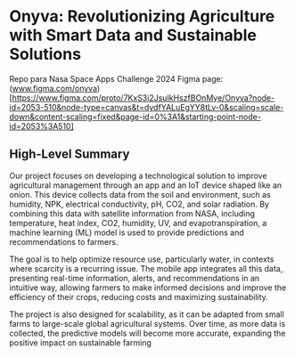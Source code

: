 # Onyva: Revolutionizing Agriculture with Smart Data and Sustainable Solutions
Repo para Nasa Space Apps Challenge 2024 
Figma page: (www.figma.com/onyva)[https://www.figma.com/proto/7KxS3i2JsuIkHszfBOnMye/Onyva?node-id=2053-510&node-type=canvas&t=dydfYALuEgYY8tLv-0&scaling=scale-down&content-scaling=fixed&page-id=0%3A1&starting-point-node-id=2053%3A510]
## High-Level Summary
Our project focuses on developing a technological solution to improve agricultural management through an app and an IoT device shaped like an onion. This device collects data from the soil and environment, such as humidity, NPK, electrical conductivity, pH, CO2, and solar radiation. By combining this data with satellite information from NASA, including temperature, heat index, CO2, humidity, UV, and evapotranspiration, a machine learning (ML) model is used to provide predictions and recommendations to farmers.

The goal is to help optimize resource use, particularly water, in contexts where scarcity is a recurring issue. The mobile app integrates all this data, presenting real-time information, alerts, and recommendations in an intuitive way, allowing farmers to make informed decisions and improve the efficiency of their crops, reducing costs and maximizing sustainability.

The project is also designed for scalability, as it can be adapted from small farms to large-scale global agricultural systems. Over time, as more data is collected, the predictive models will become more accurate, expanding the positive impact on sustainable farming
